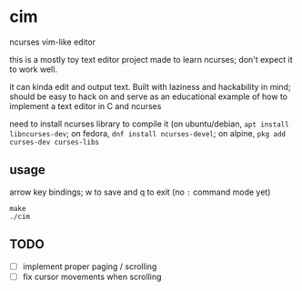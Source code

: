 # cim

ncurses vim-like editor 

this is a mostly toy text editor project made to learn ncurses; don't expect it to work well.

it can kinda edit and output text. Built with laziness and hackability in mind; should be easy to hack on and serve as an educational example of how to implement a text editor in C and ncurses

need to install ncurses library to compile it (on ubuntu/debian, `apt install libncurses-dev`; on fedora, `dnf install ncurses-devel`; on alpine, `pkg add curses-dev curses-libs`

## usage

arrow key bindings; w to save and q to exit (no `:` command mode yet)

```
make
./cim
```


## TODO

- [ ] implement proper paging / scrolling 
- [ ] fix cursor movements when scrolling